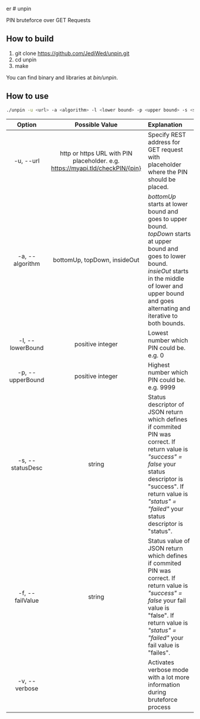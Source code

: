 er # unpin

PIN bruteforce over GET Requests

## How to build

1. git clone https://github.com/JediWed/unpin.git
2. cd unpin
3. make

You can find binary and libraries at *bin/unpin*.

## How to use

```bash
./unpin -u <url> -a <algorithm> -l <lower bound> -p <upper bound> -s <status descriptor> -f <fail value> -v
```

|Option|Possible Value|Explanation|
|:----:|:------------:|:----------|
|-u, --url|http or https URL with PIN placeholder. e.g. https://myapi.tld/checkPIN/{pin}|Specify REST address for GET request with placeholder where the PIN should be placed.|
|-a, --algorithm|bottomUp, topDown, insideOut|*bottomUp* starts at lower bound and goes to upper bound. *topDown* starts at upper bound and goes to lower bound. *insieOut* starts in the middle of lower and upper bound and goes alternating and iterative to both bounds.|
|-l, --lowerBound|positive integer|Lowest number which PIN could be. e.g. 0|
|-p, --upperBound|positive integer|Highest number which PIN could be. e.g. 9999|
|-s, --statusDesc|string|Status descriptor of JSON return which defines if commited PIN was correct. If return value is *"success" = false* your status descriptor is "success". If return value is *"status" = "failed"* your status descriptor is "status".|
|-f, --failValue|string|Status value of JSON return which defines if commited PIN was correct. If return value is *"success" = false* your fail value is "false". If return value is *"status" = "failed"* your fail value is "failes".|
|-v, --verbose| | Activates verbose mode with a lot more information during bruteforce process|
